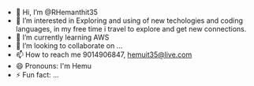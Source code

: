 - 👋 Hi, I’m @RHemanthit35
- 👀 I’m interested in Exploring and using of new techologies and coding languages, in my free time i travel to explore and get new connections.
- 🌱 I’m currently learning AWS
- 💞️ I’m looking to collaborate on ...
- 📫 How to reach me 9014906847, hemuit35@live.com
- 😄 Pronouns: I'm Hemu
- ⚡ Fun fact: ...

<!---
RHemanthit35/RHemanthit35 is a ✨ special ✨ repository because its `README.md` (this file) appears on your GitHub profile.
You can click the Preview link to take a look at your changes.
--->

